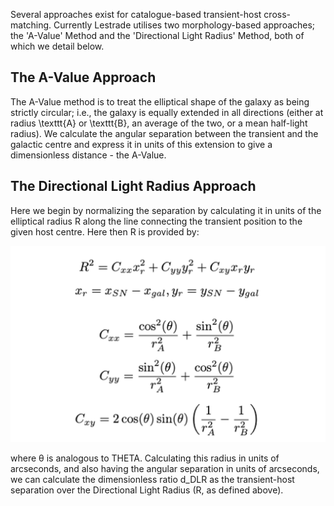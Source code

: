 Several approaches exist for catalogue-based transient-host cross-matching. Currently Lestrade utilises two morphology-based approaches; the 'A-Value' Method and the 'Directional Light Radius' Method, both of which we detail below.

## The A-Value Approach

The A-Value method is to treat the elliptical shape of the galaxy as being strictly circular; i.e., the galaxy is equally extended in all directions (either at radius \texttt{A} or \texttt{B}, an average of the two, or a mean half-light radius). We calculate the angular separation between the transient and the galactic centre and express it in units of this extension to give a dimensionless distance - the A-Value.

## The Directional Light Radius Approach

Here we begin by normalizing the separation by calculating it in units of the elliptical radius R along the line connecting the transient position to the given host centre. Here then R is provided by:

![](https://github.com/joshgithubbin/Sherlock-DDF/blob/main/Catalogue%20Plotting/Code/wikipages/images/DLR%20Formulae.png?raw=true)

where θ is analogous to THETA. Calculating this radius in units of arcseconds, and also having the angular separation in units of arcseconds, we can calculate the dimensionless ratio d_DLR as the transient-host separation over the Directional Light Radius (R, as defined above).
